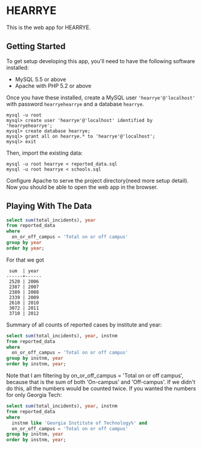 HEARRYE
=======

This is the web app for HEARRYE.

## Getting Started

To get setup developing this app, you'll need to have the following software installed:

* MySQL 5.5 or above
* Apache with PHP 5.2 or above

Once you have these installed, create a MySQL user `'hearrye'@'localhost'` with password `hearryehearrye` and a database `hearrye`.

```
mysql -u root
mysql> create user 'hearrye'@'localhost' identified by 'hearryehearrye';
mysql> create database hearrye;
mysql> grant all on hearrye.* to 'hearrye'@'localhost';
mysql> exit
```

Then, import the existing data:

```
mysql -u root hearrye < reported_data.sql
mysql -u root hearrye < schools.sql
```

Configure Apache to serve the project directory(need more setup detail). Now you should be able to open the web app in the browser.

## Playing With The Data

```sql
select sum(total_incidents), year
from reported_data
where
  on_or_off_campus = 'Total on or off campus'
group by year
order by year;
```

For that we got

```
 sum  | year 
------+------
 2520 | 2006
 2387 | 2007
 2389 | 2008
 2339 | 2009
 2610 | 2010
 3072 | 2011
 3710 | 2012
```

Summary of all counts of reported cases by institute and year:

```sql
select sum(total_incidents), year, instnm 
from reported_data 
where
  on_or_off_campus = 'Total on or off campus' 
group by instnm, year
order by instnm, year;
```

Note that I am filtering by on_or_off_campus = 'Total on or off campus', because that is the sum of both 'On-campus' and 'Off-campus'. If we didn't do this, all the numbers would be counted twice. If you wanted the numbers for only Georgia Tech:

```sql
select sum(total_incidents), year, instnm 
from reported_data 
where
  instnm like 'Georgia Institute of Technology%' and
  on_or_off_campus = 'Total on or off campus' 
group by instnm, year
order by instnm, year;
```
